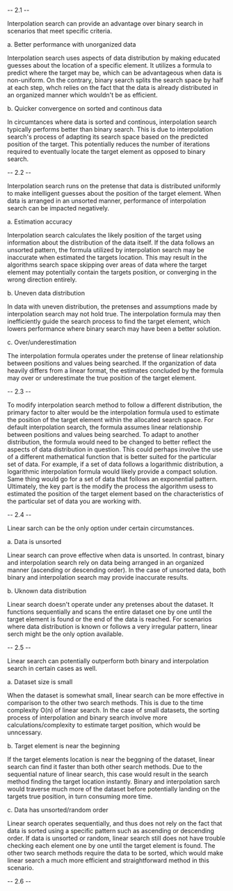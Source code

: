 -- 2.1 --

Interpolation search can provide an advantage over binary search in scenarios that meet specific criteria.

a. Better performance with unorganized data

Interpolation search uses aspects of data distribution by making educated guesses about the location of a specific element. It utilizes a formula to predict where the target may be, which can be advantageous when data is non-uniform. On the contrary, binary search splits the search space by half at each step, whch relies on the fact that the data is already distributed in an organized manner which wouldn't be as efficient.

b. Quicker convergence on sorted and continous data

In circumtances where data is sorted and continous, interpolation search typically performs better than binary search. This is due to interpolation search's process of adapting its search space based on the predicted position of the target. This potentially reduces the number of iterations required to eventually locate the target element as opposed to binary search. 

-- 2.2 --

Interpolation search runs on the pretense that data is distributed uniformly to make intelligent guesses about the position of the target element. When data is arranged in an unsorted manner, performance of interpolation search can be impacted negatively.

a. Estimation accuracy

Interpolation search calculates the likely position of the target using information about the distribution of the data itself. If the data follows an unsorted pattern, the formula utilized by interpolation search may be inaccurate when estimated the targets location. This may result in the algorithms search space skipping over areas of data where the target element may potentially contain the targets position, or converging in the wrong direction entirely. 

b. Uneven data distribution

In data with uneven distribution, the pretenses and assumptions made by interpolation search may not hold true. The interpolation formula may then inefficiently guide the search process to find the target element, which lowers performance where binary search may have been a better solution.

c. Over/underestimation

The interpolation formula operates under the pretense of linear relationship between positions and values being searched. If the organization of data heavily differs from a linear format, the estimates concluded by the formula may over or underestimate the true position of the target element.

-- 2.3 --

To modify interpolation search method to follow a different distribution, the primary factor to alter would be the interpolation formula used to estimate the position of the target element within the allocated search space. For default interpolation search, the formula assumes linear relationship between positions and values being searched. To adapt to another distribution, the formula would need to be changed to better reflect the aspects of data distribution in question. This could perhaps involve the use of a different mathematical function that is better suited for the particular set of data. For example, if a set of data follows a logarithmic distribution, a logarithmic interpolation formula would likely provide a compact solution. Same thing would go for a set of data that follows an exponential pattern. Ultimately, the key part is the modify the process the algorithm usess to estimated the position of the target element based on the characteristics of the particular set of data you are working with.

-- 2.4 --

Linear sarch can be the only option under certain circumstances.

a. Data is unsorted

Linear search can prove effective when data is unsorted. In contrast, binary and interpolation search rely on data being arranged in an organized manner (ascending or descending order). In the case of unsorted data, both binary and interpolation search may provide inaccurate results.

b. Uknown data distribution

Linear search doesn't operate under any pretenses about the dataset. It functions sequentially and scans the entire dataset one by one until the target element is found or the end of the data is reached. For scenarios where data distribution is known or follows a very irregular pattern, linear serch might be the only option available.

-- 2.5 --

Linear search can potentially outperform both binary and interpolation search in certain cases as well.

a. Dataset size is small

When the dataset is somewhat small, linear search can be more effective in comparison to the other two search methods. This is due to the time complexity O(n) of linear search. In the case of small datasets, the sorting process of interpolation and binary search involve more calculations/complexity to estimate target position, which would be unncessary.

b. Target element is near the beginning

If the target elements location is near the beggning of the dataset, linear search can find it faster than both other search methods. Due to the sequential nature of linear search, this case would result in the search method finding the target location instantly. Binary and interpolation sarch would traverse much more of the dataset before potentially landing on the targets true position, in turn consuming more time.

c. Data has unsorted/random order

Linear search operates sequentially, and thus does not rely on the fact that data is sorted using a specific pattern such as ascending or descending order. If data is unsorted or random, linear search still does not have trouble checking each element one by one until the target element is found. The other two search methods require the data to be sorted, which would make linear search a much more efficient and straightforward method in this scenario.

-- 2.6 --




